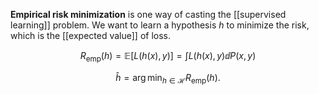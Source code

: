 **Empirical risk minimization** is one way of casting the [[supervised learning]] problem. We want to learn a hypothesis $h$ to minimize the risk, which is the [[expected value]] of loss.

$$
R_{\text{emp}}(h)= \mathbb{E}\left[ L(h(x), y) \right] = \int L(h(x), y) \dd{P(x,y)}
$$

$$
{\displaystyle {\hat {h}}=\arg \min_{h\in {\mathcal {H}}}R_{\text{emp}}(h).}
$$